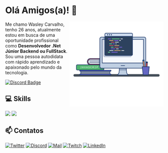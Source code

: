 # Olá Amigos(a)! 👋

<img align="right" src="image.png" width="300"/> 

Me chamo Wasley Carvalho, tenho 26 anos, atualmente estou em busca de uma oportunidade profissional como **Desenvolvedor .Net Júnior Backend ou FullStack**. Sou uma pessoa autodidata com rápido aprendizado e apaixonado pelo mundo da tecnologia. 

[![Discord Badge](https://img.shields.io/badge/Acesse%20minha%20comunidade%20no%20Discord-7289da?style=for-the-badge&logo=discord&logoColor=white&link=https://discord.gg/JPS2bY6GVy)](https://discord.gg/7jvaNGEN6a)

## 💻 Skills

<div>
  <img src="https://skillicons.dev/icons?i=html,css,js,ts,vue,tailwind,figma" />
  <img src="https://skillicons.dev/icons?i=cs,dotnet,mysql,git,github,vite,linux" />
</div>

## 📫 Contatos
[![Twitter](https://img.shields.io/badge/Twitter-black?style=flat-square&logo=twitter)](https://twitter.com/wasleyfps)
[![Discord](https://img.shields.io/badge/Discord-black?style=flat-square&logo=discord)](https://discordapp.com/users/305756890954989568)
[![Mail](https://img.shields.io/badge/Mail-black?style=flat-square&logo=gmail)](mailto://wasleyoliveiradecarvalho@gmail.com)
[![Twitch](https://img.shields.io/badge/Twitch-black?style=flat-square&logo=twitch&logoColor=9146FF)](https://www.twitch.tv/wasleyfps)
[![LinkedIn](https://img.shields.io/badge/LinkedIn-black?style=flat-square&logo=linkedIn&logoColor=0073B1)](https://linkedin.com/in/wasleyfps)
